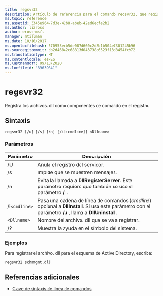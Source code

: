 ```yaml
---
title: regsvr32
description: Artículo de referencia para el comando regsvr32, que registra los archivos. dll como componentes de comando en el registro.
ms.topic: reference
ms.assetid: 3345e964-7d3e-42b8-abeb-42ed6edfe2b2
ms.author: lizross
author: eross-msft
manager: mtillman
ms.date: 10/16/2017
ms.openlocfilehash: 670953ecb5de087d660c2d3b1b504e7301245b96
ms.sourcegitcommit: db2d46842c68813d043738d6523f13d8454fc972
ms.translationtype: MT
ms.contentlocale: es-ES
ms.lasthandoff: 09/10/2020
ms.locfileid: "89639841"
---
```

# <a name="regsvr32"></a>regsvr32

Registra los archivos. dll como componentes de comando en el registro.

## <a name="syntax"></a>Sintaxis

```
regsvr32 [/u] [/s] [/n] [/i[:cmdline]] <Dllname>
```

### <a name="parameters"></a>Parámetros

| Parámetro | Descripción |
|--|--|
| /U | Anula el registro del servidor. |
| /s | Impide que se muestren mensajes. |
| /n | Evita la llamada a **DllRegisterServer**. Este parámetro requiere que también se use el parámetro **/i** . |
| /i`<cmdline>` | Pasa una cadena de línea de comandos (*cmdline*) opcional a **DllInstall**. Si usa este parámetro con el parámetro **/u** , llama a **DllUninstall**. |
| `<Dllname>` | Nombre del archivo. dll que se va a registrar. |
| /? | Muestra la ayuda en el símbolo del sistema. |

### <a name="examples"></a>Ejemplos

Para registrar el archivo. dll para el esquema de Active Directory, escriba:

```
regsvr32 schmmgmt.dll
```

## <a name="additional-references"></a>Referencias adicionales

- [Clave de sintaxis de línea de comandos](command-line-syntax-key.md)
